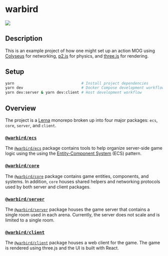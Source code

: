 # warbird

![](https://github.com/local-group-games/warbird/workflows/.github/workflows/deploy-on-release.yml/badge.svg)

## Description

This is an example project of how one might set up an action MOG using [Colyseus](https://colyseus.io) for networking, [p2.js](https://github.com/schteppe/p2.js) for physics, and [three.js](https://threejs.org) for rendering.

## Setup

```sh
yarn                              # Install project dependencies
yarn dev                          # Docker Compose development workflow
yarn dev:server & yarn dev:client # Host development workflow
```

## Overview

The project is a [Lerna](https://github.com/lerna/lerna) monorepo broken up into four major packages: `ecs`, `core`, `server`, and `client`.

### [`@warbird/ecs`](packages/ecs)

The [`@warbird/ecs`](packages/ecs) package contains tools to help organize server-side game logic using the using the [Entity-Component System](https://en.wikipedia.org/wiki/Entity_component_system) (ECS) pattern.

### [`@warbird/core`](packages/core)

The [`@warbird/core`](packages/core) package contains game entities, components, and systems. In addition, `core` houses shared helpers and networking protocols used by both server and client packages.

### [`@warbird/server`](packages/server)

The [`@warbird/server`](packages/server) package houses the game server that contains a single room used in each arena. Currently, the server does not scale and is limited to a single room.

### [`@warbird/client`](packages/client)

The [`@warbird/client`](packages/client) package houses a web client for the game. The game is rendered using three.js and the UI is built with React.

